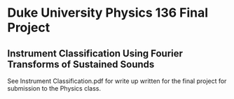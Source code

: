 # Duke University Physics 136 Final Project

## Instrument Classification Using Fourier Transforms of Sustained Sounds
See Instrument Classification.pdf for write up written for the final project for submission to the Physics class.
